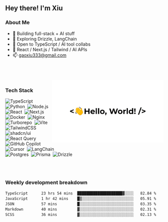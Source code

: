 ## Hey there! I'm Xiu

### About Me
- 🔭 Building full-stack + AI stuff  
- 🌱 Exploring Drizzle, LangChain  
- 👯 Open to TypeScript / AI tool collabs  
- 🤖 React / Next.js / Tailwind / AI APIs  
- 📫 gaoxiu333@gmail.com  

<br/>
<br/>
<br/>


<img alt="Night Coding" style="height:200px" height="200" src="./assets/hello-world.gif" align="right"/>

### Tech Stack

![TypeScript](https://img.shields.io/badge/-TypeScript-3178C6?style=flat&logo=typescript&logoColor=white)&nbsp;
![Python](https://img.shields.io/badge/-Python-3776AB?style=flat&logo=python&logoColor=white)&nbsp;
![Node.js](https://img.shields.io/badge/-Node.js-339933?style=flat&logo=nodedotjs&logoColor=white)&nbsp;
![React](https://img.shields.io/badge/-React-20232A?style=flat&logo=react)&nbsp;
![Next.js](https://img.shields.io/badge/-Next.js-000000?style=flat&logo=nextdotjs)  \
![Docker](https://img.shields.io/badge/-Docker-2496ED?style=flat&logo=docker&logoColor=white)&nbsp;
![Nginx](https://img.shields.io/badge/-Nginx-009639?style=flat&logo=nginx&logoColor=white)&nbsp;
![Turborepo](https://img.shields.io/badge/-Turborepo-000000?style=flat&logo=turborepo)&nbsp;
![Vite](https://img.shields.io/badge/-Vite-000?style=flat&logo=vite&logoColor=646CFF)  \
![TailwindCSS](https://img.shields.io/badge/-TailwindCSS-06B6D4?style=flat&logo=tailwindcss&logoColor=white)&nbsp;
![shadcn/ui](https://img.shields.io/badge/-shadcn/ui-0A0A0A?style=flat&logo=shadcnui)&nbsp;
![React Query](https://img.shields.io/badge/-React_Query-000?style=flat&logo=reactquery&logoColor=FF4154)  \
![GitHub Copilot](https://img.shields.io/badge/-GitHub_Copilot-05122A?style=flat&logo=githubcopilot)&nbsp;
![Cursor](https://img.shields.io/badge/-Cursor-1B1F23?style=flat&logo=cursor&logoColor=white)&nbsp;
![LangChain](https://img.shields.io/badge/-LangChain-1A202C?style=flat&logo=langchain)  \
![Postgres](https://img.shields.io/badge/-Postgres-4169E1?style=flat&logo=postgresql&logoColor=white)&nbsp;
![Prisma](https://img.shields.io/badge/-Prisma-2D3748?style=flat&logo=prisma)&nbsp;
![Drizzle](https://img.shields.io/badge/-Drizzle-0C0C0C?style=flat&logo=drizzle)  

<br/>
<br/>

<!-- ### GitHub Analytics

<p align="center">
  <a href="https://github.com/oNo500">
    <img height="180em" src="https://github-readme-stats.vercel.app/api?username=ono500&rank_icon=github"/>
    <img height="180em" src="https://github-readme-stats-eight-theta.vercel.app/api/top-langs/?username=ono500&layout=compact&langs_count=8&theme=transparent"/>
  </a>
</p> -->


### Weekly development breakdown

<!--START_SECTION:waka-->

```txt
TypeScript      23 hrs 54 mins  ████████████████████▓░░░░   82.84 %
JavaScript      1 hr 42 mins    █▒░░░░░░░░░░░░░░░░░░░░░░░   05.91 %
JSON            57 mins         █░░░░░░░░░░░░░░░░░░░░░░░░   03.35 %
Markdown        40 mins         ▓░░░░░░░░░░░░░░░░░░░░░░░░   02.31 %
SCSS            36 mins         ▓░░░░░░░░░░░░░░░░░░░░░░░░   02.13 %
```

<!--END_SECTION:waka-->
